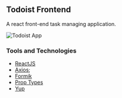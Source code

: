 ## Todoist Frontend

A react front-end task managing application.

![Todoist App](https://github.com/Obitrim/todoist-client/blob/master/docs/todoist.png)

### Tools and Technologies

- [ReactJS](https://reactjs.org/)
- [Axios](https://www.npmjs.com/package/axios);
- [Formik](https://formik.org/)
- [Prop Types](https://www.npmjs.com/package/prop-types)
- [Yup](https://www.npmjs.com/)
